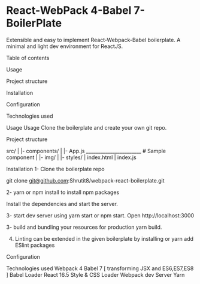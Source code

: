 # React-WebPack 4-Babel 7-BoilerPlate
Extensible and easy to implement React-Webpack-Babel boilerplate.
A minimal and light dev environment for ReactJS.


Table of contents

Usage

Project structure

Installation

Configuration

Technologies used

Usage
Usage
Clone the boilerplate and create your own git repo.

Project structure

src/
|  |- components/
|     |- App.js _______________________ # Sample component
|  |- img/
|  |- styles/
|  index.html
|  index.js

  
Installation
1- Clone the boilerplate repo

git clone git@github.com:Shrutit8/webpack-react-boilerplate.git

2- yarn or npm install to install npm packages

Install the dependencies and start the server.

3- start dev server using yarn start or npm start. Open http://localhost:3000

3- build and bundling your resources for production yarn build.

4. Linting can be extended in the given boilerplate by installing or yarn add ESlint packages


Configuration

Technologies used
Webpack 4
Babel 7 [ transforming JSX and ES6,ES7,ES8 ]
Babel Loader
React 16.5
Style & CSS Loader
Webpack dev Server
Yarn
